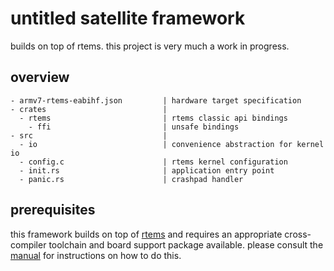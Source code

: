# untitled satellite framework

builds on top of rtems. this project is very much a work in progress.

## overview

```
- armv7-rtems-eabihf.json         | hardware target specification
- crates                          |
  - rtems                         | rtems classic api bindings
    - ffi                         | unsafe bindings
- src                             |
  - io                            | convenience abstraction for kernel io
  - config.c                      | rtems kernel configuration
  - init.rs                       | application entry point
  - panic.rs                      | crashpad handler
```

## prerequisites

this framework builds on top of [rtems](https://www.rtems.org/) and requires an
appropriate cross-compiler toolchain and board support package available. please
consult the [manual](https://docs.rtems.org/branches/master/user/index.html) for
instructions on how to do this.
